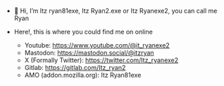 - 👋 Hi, I’m Itz ryan81exe, Itz Ryan2.exe or Itz Ryanexe2, you can call me Ryan

- Here!, this is where you could find me on online
  - Youtube:
   https://www.youtube.com/@it_ryanexe2
  - Mastodon:
   https://mastodon.social/@itzryan
  - X (Formally Twitter):
   https://twitter.com/Itz_ryanexe2
  - Gitlab:
   https://gitlab.com/Itz_ryan2
  - AMO (addon.mozilla.org):
   Itz Ryan81exe

<!---
Itzryanexetwo/Itzryanexetwo is a ✨ special ✨ repository because its `README.md` (this file) appears on your GitHub profile.
You can click the Preview link to take a look at your changes.
--->
